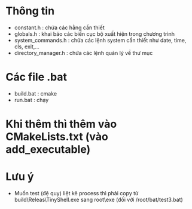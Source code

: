 # Thông tin
- constant.h : chứa các hằng cần thiết
- globals.h : khai báo các biến cục bộ xuất hiện trong chương trình
- system_commands.h : chứa các lệnh system cần thiết như date, time, cls, exit,...
- directory_manager.h : chứa các lệnh quản lý về thư mục

# Các file .bat
- build.bat : cmake
- run.bat : chạy

# Khi thêm thì thêm vào CMakeLists.txt (vào add_executable)

# Lưu ý
- Muốn test (đệ quy) liệt kê process thì phải copy từ build\\Releas\\TinyShell.exe
sang root\\exe (đối với /root/bat/test3.bat)